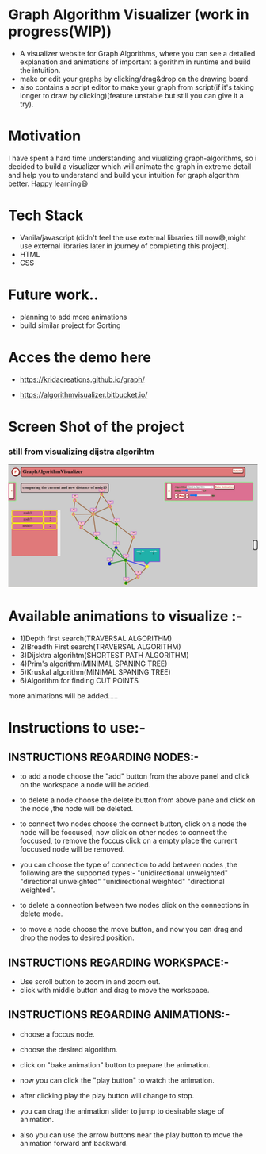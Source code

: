# Graph Algorithm Visualizer (work in progress(WIP))

* A visualizer website for Graph Algorithms, where you can see a detailed explanation and animations of important algorithm in runtime and build the intuition.
* make or edit your graphs by clicking/drag&drop on the drawing board.
* also contains a script editor to make your graph from script(if it's taking longer to draw by clicking)(feature unstable but still you can give it a try).


# Motivation 

I have spent a hard time understanding and viualizing graph-algorithms, so i decided to build a visualizer which will animate the graph in extreme detail and help you to understand and build your intuition for graph algorithm better. Happy learning😃 

# Tech Stack

* Vanila/javascript (didn't feel the use external libraries till now😅,might use external libraries later in journey of completing this project).
* HTML
* CSS

# Future work.. 

* planning to add more animations 
* build similar project for Sorting

# Acces the demo here
* https://kridacreations.github.io/graph/

* https://algorithmvisualizer.bitbucket.io/

# Screen Shot of the project
### still from visualizing dijstra algorihtm
![Demo screen shot](images/demo_image.jpg)



# Available animations to visualize :-

* 1)Depth first search(TRAVERSAL ALGORITHM)
* 2)Breadth First search(TRAVERSAL ALGORITHM)
* 3)Dijsktra algorihtm(SHORTEST PATH ALGORITHM)
* 4)Prim's algorithm(MINIMAL SPANING TREE)
* 5)Kruskal algorithm(MINIMAL SPANING TREE)
* 6)Algorithm for finding CUT POINTS

more animations will be added.....


# Instructions to use:-

## INSTRUCTIONS REGARDING NODES:-

* to add a node choose the "add" button from the above panel and click on the workspace a node will be added.

* to delete a node choose the delete button from above pane and click on the node ,the node will be deleted.

* to connect two nodes choose the connect button, click on a node the node will be foccused, now click on other nodes to connect the foccused, to remove the foccus click on a empty place the current foccused node will be removed.

* you can choose the type of connection to add between nodes ,the following are the supported types:- "unidirectional unweighted" "directional unweighted" "unidirectional weighted" "directional weighted".

* to delete a connection between two nodes click on the connections in delete mode.

* to move a node choose the move button, and now you can drag and drop the nodes to desired position.

## INSTRUCTIONS REGARDING WORKSPACE:-

* Use scroll button to zoom in and zoom out.
* click with middle button and drag to move the workspace.


## INSTRUCTIONS REGARDING ANIMATIONS:-

* choose a foccus node.
* choose the desired algorithm.
* click on "bake animation" button to prepare the animation.
* now you can click the "play button" to watch the animation.
* after clicking play the play button will change to stop.

* you can drag the animation slider to jump to desirable stage of animation.
* also you can use the arrow buttons near the play button to move the animation forward anf backward. 





